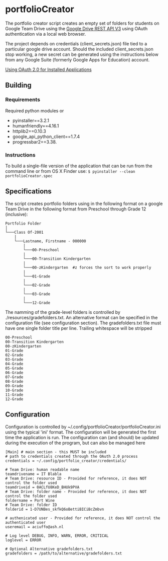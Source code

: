 portfolioCreator
======
The portfolio creator script creates an empty set of folders for students on Google Team Drive using the [Google Drive REST API V3](https://developers.google.com/drive/api/v3/reference/) using OAuth authentication via a local web browser.

The project depends on credentials (client_secrets.json) file tied to a particular google drive account. Should the included client_secrets.json stop working, a new secret can be generated using the instructions below from any Google Suite (formerly Google Apps for Education) account.

[Using OAuth 2.0 for Installed Applications](https://developers.google.com/api-client-library/python/auth/installed-app)

Building
--------
### Requirements
Required python modules or 
- pyinstaller==3.2.1
- humanfriendly==4.16.1
- httplib2==0.10.3
- google_api_python_client==1.7.4
- progressbar2==3.38.

### Instructions
To build a single-file version of the application that can be run from  the command line or from OS X Finder use:
`$ pyinstaller --clean portfolioCreator.spec`

Specifications
--------------
The script creates portfolio folders using in the following format on a google Team Drive in the following format from Preschool through Grade 12 (inclusive):
```
Portfolio Folder
│
└───Class Of-2001
    |
    └───Lastname, Firstname - 000000
        |
        └───00-Preschool
        |
        └───00-Transition Kindergarten
        |
        └───00-zKindergarten  #z forces the sort to work properly
        |
        └───01-Grade
        |
        └───02-Grade
        |
        └───03-Grade
        |
        └───12-Grade
```
The namming of the grade-level folders is controlled by ./resources/gradefolders.txt. An alternative format can be specified in the configuration file (see configuration section).
The gradefolders.txt file must have one single folder title per line. Trailing whitespace will be stripped
```
00-Preschool
00-Transition Kindergarten
00-zKindergarten
01-Grade
02-Grade
03-Grade
04-Grade
05-Grade
06-Grade
07-Grade
08-Grade
09-Grade
10-Grade
11-Grade
12-Grade
```
Configuration
-------------
Configuration is controlled by ~/.config/portfolioCreator/portfolioCreator.ini using the typical 'ini' format. The configuration will be generated the first time the application is run.
The configuration can (and should) be updated during the execution of the program, but can also be managed here
```
[Main] # main section - this MUST be included
# path to credentials created through the OAuth 2.0 process
credentials = ~/.config/portfolio_creator/credentials/ 

# Team Drive: human readable name
teamdrivename = IT Blabla 
# Team Drive: resource ID - Provided for reference, it does NOT control the folder used
teamdriveid = 0ACLfU8KeD_BHUk9PVA
# Team Drive: folder name - Provided for reference, it does NOT control the folder used
foldername = Port Wine 
# Team Drive: folder ID
folderid = 1-D7UNBes_skfkQ6oBettiBICiBcZmbvn 

# authenicated user - Provided for reference, it does NOT control the authenticated user
useremail = aciuffo@ash.nl 

# Log level DEBUG, INFO, WARN, ERROR, CRITICAL
loglevel = ERROR 

# Optional Alternative gradefolders.txt
gradefolders = /path/to/alternative/gradefolders.txt
```
